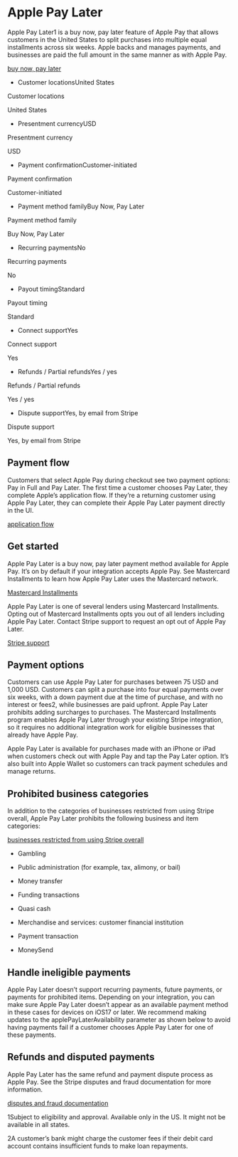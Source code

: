 # Apple Pay Later

Apple Pay Later1 is a buy now, pay later feature of Apple Pay that allows customers in the United States to split purchases into multiple equal installments across six weeks. Apple backs and manages payments, and businesses are paid the full amount in the same manner as with Apple Pay.

[buy now, pay later](/payments/payment-methods/overview)

- Customer locationsUnited States

Customer locations

United States

- Presentment currencyUSD

Presentment currency

USD

- Payment confirmationCustomer-initiated

Payment confirmation

Customer-initiated

- Payment method familyBuy Now, Pay Later

Payment method family

Buy Now, Pay Later

- Recurring paymentsNo

Recurring payments

No

- Payout timingStandard

Payout timing

Standard

- Connect supportYes

Connect support

Yes

- Refunds / Partial refundsYes / yes

Refunds / Partial refunds

Yes / yes

- Dispute supportYes, by email from Stripe

Dispute support

Yes, by email from Stripe

## Payment flow

Customers that select Apple Pay during checkout see two payment options: Pay in Full and Pay Later. The first time a customer chooses Pay Later, they complete Apple’s application flow. If they’re a returning customer using Apple Pay Later, they can complete their Apple Pay Later payment directly in the UI.

[application flow](https://support.apple.com/en-us/HT212967)

## Get started

Apple Pay Later is a buy now, pay later payment method available for Apple Pay. It’s on by default if your integration accepts Apple Pay. See Mastercard Installments to learn how Apple Pay Later uses the Mastercard network.

[Mastercard Installments](https://support.stripe.com/questions/mastercard-installments-faq)

Apple Pay Later is one of several lenders using Mastercard Installments. Opting out of Mastercard Installments opts you out of all lenders including Apple Pay Later. Contact Stripe support to request an opt out of Apple Pay Later.

[Stripe support](https://support.stripe.com/contact/email?question=other&topic=payment_apis&subject=ApplePayLater)

## Payment options

Customers can use Apple Pay Later for purchases between 75 USD and 1,000 USD. Customers can split a purchase into four equal payments over six weeks, with a down payment due at the time of purchase, and with no interest or fees2, while businesses are paid upfront. Apple Pay Later prohibits adding surcharges to purchases. The Mastercard Installments program enables Apple Pay Later through your existing Stripe integration, so it requires no additional integration work for eligible businesses that already have Apple Pay.

Apple Pay Later is available for purchases made with an iPhone or iPad when customers check out with Apple Pay and tap the Pay Later option. It’s also built into Apple Wallet so customers can track payment schedules and manage returns.

## Prohibited business categories

In addition to the categories of businesses restricted from using Stripe overall, Apple Pay Later prohibits the following business and item categories:

[businesses restricted from using Stripe overall](https://stripe.com/legal/restricted-businesses)

- Gambling

- Public administration (for example, tax, alimony, or bail)

- Money transfer

- Funding transactions

- Quasi cash

- Merchandise and services: customer financial institution

- Payment transaction

- MoneySend

## Handle ineligible payments

Apple Pay Later doesn’t support recurring payments, future payments, or payments for prohibited items. Depending on your integration, you can make sure Apple Pay Later doesn’t appear as an available payment method in these cases for devices on iOS17 or later. We recommend making updates to the applePayLaterAvailability parameter as shown below to avoid having payments fail if a customer chooses Apple Pay Later for one of these payments.

## Refunds and disputed payments

Apple Pay Later has the same refund and payment dispute process as Apple Pay. See the Stripe disputes and fraud documentation for more information.

[disputes and fraud documentation](/disputes)



1Subject to eligibility and approval. Available only in the US. It might not be available in all states.

2A customer’s bank might charge the customer fees if their debit card account contains insufficient funds to make loan repayments.

